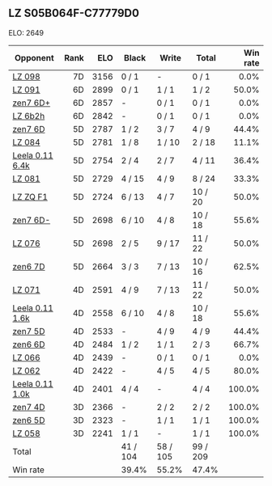 ## LZ S05B064F-C77779D0 ##

ELO: 2649

Opponent | Rank | ELO | Black | Write | Total | Win rate
---------|-----:|----:|-------|-------|-------|-------:
[LZ 098](LZ%20098.md) | 7D | 3156 | 0 / 1 | - | 0 / 1 | 0.0%
[LZ 091](LZ%20091.md) | 6D | 2899 | 0 / 1 | 1 / 1 | 1 / 2 | 50.0%
[zen7 6D+](zen7%206D+.md) | 6D | 2857 | - | 0 / 1 | 0 / 1 | 0.0%
[LZ 6b2h](LZ%206b2h.md) | 6D | 2842 | - | 0 / 1 | 0 / 1 | 0.0%
[zen7 6D](zen7%206D.md) | 5D | 2787 | 1 / 2 | 3 / 7 | 4 / 9 | 44.4%
[LZ 084](LZ%20084.md) | 5D | 2781 | 1 / 8 | 1 / 10 | 2 / 18 | 11.1%
[Leela 0.11 6.4k](Leela%200.11%206.4k.md) | 5D | 2754 | 2 / 4 | 2 / 7 | 4 / 11 | 36.4%
[LZ 081](LZ%20081.md) | 5D | 2729 | 4 / 15 | 4 / 9 | 8 / 24 | 33.3%
[LZ ZQ F1](LZ%20ZQ%20F1.md) | 5D | 2724 | 6 / 13 | 4 / 7 | 10 / 20 | 50.0%
[zen7 6D-](zen7%206D-.md) | 5D | 2698 | 6 / 10 | 4 / 8 | 10 / 18 | 55.6%
[LZ 076](LZ%20076.md) | 5D | 2698 | 2 / 5 | 9 / 17 | 11 / 22 | 50.0%
[zen6 7D](zen6%207D.md) | 5D | 2664 | 3 / 3 | 7 / 13 | 10 / 16 | 62.5%
[LZ 071](LZ%20071.md) | 4D | 2591 | 4 / 9 | 7 / 13 | 11 / 22 | 50.0%
[Leela 0.11 1.6k](Leela%200.11%201.6k.md) | 4D | 2558 | 6 / 10 | 4 / 8 | 10 / 18 | 55.6%
[zen7 5D](zen7%205D.md) | 4D | 2533 | - | 4 / 9 | 4 / 9 | 44.4%
[zen6 6D](zen6%206D.md) | 4D | 2484 | 1 / 2 | 1 / 1 | 2 / 3 | 66.7%
[LZ 066](LZ%20066.md) | 4D | 2439 | - | 0 / 1 | 0 / 1 | 0.0%
[LZ 062](LZ%20062.md) | 4D | 2422 | - | 4 / 5 | 4 / 5 | 80.0%
[Leela 0.11 1.0k](Leela%200.11%201.0k.md) | 4D | 2401 | 4 / 4 | - | 4 / 4 | 100.0%
[zen7 4D](zen7%204D.md) | 3D | 2366 | - | 2 / 2 | 2 / 2 | 100.0%
[zen6 5D](zen6%205D.md) | 3D | 2323 | - | 1 / 1 | 1 / 1 | 100.0%
[LZ 058](LZ%20058.md) | 3D | 2241 | 1 / 1 | - | 1 / 1 | 100.0%
Total | | | 41 / 104 | 58 / 105 | 99 / 209 | 
Win rate| | | 39.4% | 55.2% | 47.4% | 
